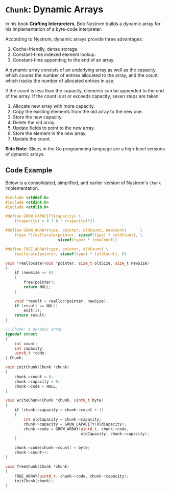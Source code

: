 # `Chunk`: Dynamic Arrays

In his book **Crafting Interpreters**, Bob Nystrom builds a dynamic array
for his implementation of a byte-code interpreter.

According to Nystrom, dynamic arrays provide three advantages:

1. Cache-friendly, dense storage.
2. Constant-time indexed element lookup.
3. Constant-time appending to the end of an array.

A dynamic array consists of an underlying array as well as the capacity, which counts the
number of entries allocated to the array, and the count, which tracks the number
of allocated entries in use.

If the count is less than the capacity, elements can be appended to the end of the array.
If the count is at or exceeds capacity, seven steps are taken:

1. Allocate new array with more capacity.
2. Copy the existing elements from the old array to the new one.
3. Store the new capacity.
4. Delete the old array.
5. Update fields to point to the new array.
6. Store the element in the new array.
7. Update the count.

**Side Note**: Slices in the Go programming language are a high-level versions of dynamic arrays.

## Code Example

Below is a consolidated, simplified, and earlier version of Nystrom's `Chunk` implementation.

```c
#include <stddef.h>
#include <stdint.h>
#include <stdlib.h>

#define GROW_CAPACITY(capacity) \
    ((capacity) < 8 ? 8 : (capacity)*2)

#define GROW_ARRAY(type, pointer, oldCount, newCount)      \
    (type *)reallocate(pointer, sizeof(type) * (oldCount), \
                       sizeof(type) * (newCount))

#define FREE_ARRAY(type, pointer, oldCount) \
    reallocate(pointer, sizeof(type) * (oldCount), 0)

void *reallocate(void *pointer, size_t oldSize, size_t newSize)
{
    if (newSize == 0)
    {
        free(pointer);
        return NULL;
    }

    void *result = realloc(pointer, newSize);
    if (result == NULL)
        exit(1);
    return result;
}

// Chunk: a dynamic array
typedef struct
{
    int count;
    int capacity;
    uint8_t *code;
} Chunk;

void initChunk(Chunk *chunk)
{
    chunk->count = 0;
    chunk->capacity = 0;
    chunk->code = NULL;
}

void writeChunk(Chunk *chunk, uint8_t byte)
{
    if (chunk->capacity < chunk->count + 1)
    {
        int oldCapacity = chunk->capacity;
        chunk->capacity = GROW_CAPACITY(oldCapacity);
        chunk->code = GROW_ARRAY(uint8_t, chunk->code,
                                 oldCapacity, chunk->capacity);
    }

    chunk->code[chunk->count] = byte;
    chunk->count++;
}

void freeChunk(Chunk *chunk)
{
    FREE_ARRAY(uint8_t, chunk->code, chunk->capacity);
    initChunk(chunk);
}
```
